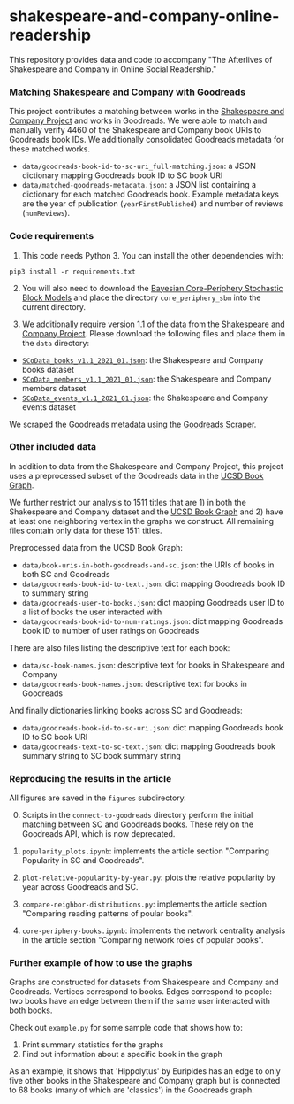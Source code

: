# shakespeare-and-company-online-readership

This repository provides data and code to accompany
"The Afterlives of Shakespeare and Company in Online Social Readership."

### Matching Shakespeare and Company with Goodreads

This project contributes a matching between works
in the [Shakespeare and Company Project][] and works in Goodreads.
We were able to match and manually verify 4460
of the Shakespeare and Company book URIs to Goodreads book IDs.
We additionally consolidated Goodreads metadata for these matched works.
- `data/goodreads-book-id-to-sc-uri_full-matching.json`: a JSON dictionary mapping Goodreads book ID to SC book URI
- `data/matched-goodreads-metadata.json`: a JSON list containing a dictionary for each matched Goodreads book. Example metadata keys are the year of publication (`yearFirstPublished`) and number of reviews (`numReviews`).

[Shakespeare and Company Project]: https://shakespeareandco.princeton.edu/

### Code requirements

1. This code needs Python 3. You can install the other dependencies with:
```
pip3 install -r requirements.txt
```

2. You will also need to download the
[Bayesian Core-Periphery Stochastic Block Models](https://github.com/ryanjgallagher/core_periphery_sbm)
and place the directory `core_periphery_sbm` into the current directory.

3. We additionally require version 1.1 of the data from the
[Shakespeare and Company Project](https://shakespeareandco.princeton.edu/about/data/).
Please download the following files and place them in the `data` directory:
- [`SCoData_books_v1.1_2021_01.json`](https://dataspace.princeton.edu/bitstream/88435/dsp016d570067j/3/): the Shakespeare and Company books dataset
- [`SCoData_members_v1.1_2021_01.json`](https://dataspace.princeton.edu/bitstream/88435/dsp01b5644v608/3/): the Shakespeare and Company members dataset
- [`SCoData_events_v1.1_2021_01.json`](https://dataspace.princeton.edu/bitstream/88435/dsp012n49t475g/3/): the Shakespeare and Company events dataset

We scraped the Goodreads metadata using the [Goodreads Scraper](https://github.com/maria-antoniak/goodreads-scraper).


### Other included data

In addition to data from the Shakespeare and Company Project,
this project uses a preprocessed subset of the Goodreads data in the
[UCSD Book Graph](https://sites.google.com/eng.ucsd.edu/ucsdbookgraph/home).

We further restrict our analysis to 1511 titles that are 1) in both the Shakespeare and Company dataset and the
[UCSD Book Graph](https://sites.google.com/eng.ucsd.edu/ucsdbookgraph/home)
and 2) have at least one neighboring vertex in the graphs we construct.
All remaining files contain only data for these 1511 titles.

Preprocessed data from the UCSD Book Graph:
- `data/book-uris-in-both-goodreads-and-sc.json`: the URIs of books in both SC and Goodreads
- `data/goodreads-book-id-to-text.json`: dict mapping Goodreads book ID to summary string
- `data/goodreads-user-to-books.json`: dict mapping Goodreads user ID to a list of books the user interacted with
- `data/goodreads-book-id-to-num-ratings.json`: dict mapping Goodreads book ID to number of user ratings on Goodreads

There are also files listing the descriptive text for each book:
- `data/sc-book-names.json`: descriptive text for books in Shakespeare and Company
- `data/goodreads-book-names.json`: descriptive text for books in Goodreads

And finally dictionaries linking books across SC and Goodreads:
- `data/goodreads-book-id-to-sc-uri.json`: dict mapping Goodreads book ID to SC book URI
- `data/goodreads-text-to-sc-text.json`: dict mapping Goodreads book summary string to SC book summary string


### Reproducing the results in the article

All figures are saved in the `figures` subdirectory.

0. Scripts in the `connect-to-goodreads` directory perform the initial matching between SC and Goodreads books. These rely on the Goodreads API, which is now deprecated.

1. `popularity_plots.ipynb`:
implements the article section "Comparing Popularity in SC and Goodreads".

2. `plot-relative-popularity-by-year.py`:
plots the relative popularity by year across Goodreads and SC.

3. `compare-neighbor-distributions.py`:
implements the article section "Comparing reading patterns of poular books".

4. `core-periphery-books.ipynb`:
implements the network centrality analysis in the article section "Comparing network roles of popular books".

### Further example of how to use the graphs

Graphs are constructed for datasets from Shakespeare and Company and Goodreads.
Vertices correspond to books. Edges correspond to people: two books have an edge
between them if the same user interacted with both books.

Check out `example.py` for some sample code that shows how to:
1. Print summary statistics for the graphs
2. Find out information about a specific book in the graph

As an example, it shows that 'Hippolytus' by Euripides has an edge to only five other books
in the Shakespeare and Company graph but is connected to 68 books (many of which are 'classics') in the Goodreads graph.



